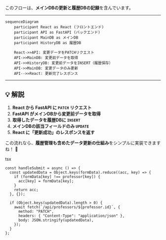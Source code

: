このフローは、**メインDBの更新と履歴DBの記録**を含んでいます。  

---

```mermaid
sequenceDiagram
    participant React as React (フロントエンド)
    participant API as FastAPI (バックエンド)
    participant MainDB as メインDB
    participant HistoryDB as 履歴DB

    React->>API: 変更データをPATCHリクエスト
    API->>MainDB: 変更前データを取得
    API->>HistoryDB: 変更前データをINSERT（履歴保存）
    API->>MainDB: 変更データのみ更新
    API-->>React: 更新完了レスポンス
```

---

## **💡 解説**
1. **React から FastAPI に `PATCH` リクエスト**
2. **FastAPI がメインDBから変更前データを取得**
3. **取得したデータを履歴DBに `INSERT`**
4. **メインDBの該当フィールドのみ `UPDATE`**
5. **React に「更新成功」のレスポンスを返す**

この流れなら、**履歴管理も含めたデータ更新の仕組み**をシンプルに実装できますね！ 🚀

tsx
```tsx
const handleSubmit = async () => {
  const updatedData = Object.keys(formData).reduce((acc, key) => {
    if (formData[key] !== professor[key]) {
      acc[key] = formData[key];
    }
    return acc;
  }, {});

  if (Object.keys(updatedData).length > 0) {
    await fetch(`/api/professors/${professor.id}`, {
      method: "PATCH",
      headers: { "Content-Type": "application/json" },
      body: JSON.stringify(updatedData),
    });
  }
};
```

